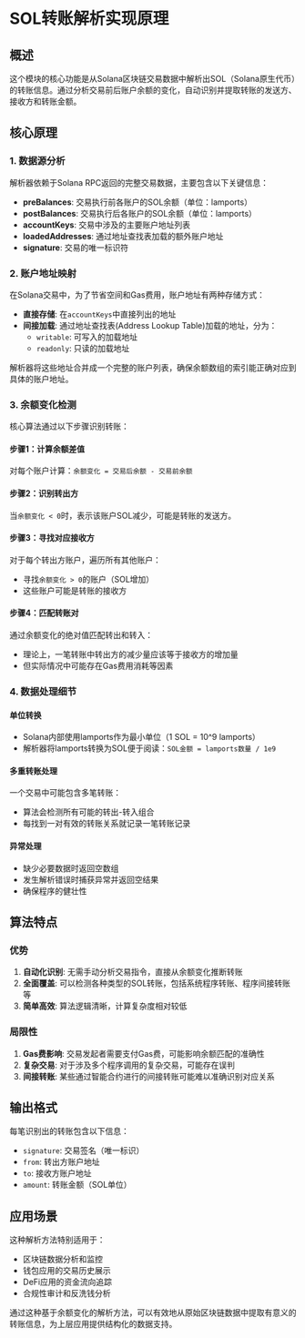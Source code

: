 # SOL转账解析实现原理

## 概述

这个模块的核心功能是从Solana区块链交易数据中解析出SOL（Solana原生代币）的转账信息。通过分析交易前后账户余额的变化，自动识别并提取转账的发送方、接收方和转账金额。

## 核心原理

### 1. 数据源分析

解析器依赖于Solana RPC返回的完整交易数据，主要包含以下关键信息：

- **preBalances**: 交易执行前各账户的SOL余额（单位：lamports）
- **postBalances**: 交易执行后各账户的SOL余额（单位：lamports）
- **accountKeys**: 交易中涉及的主要账户地址列表
- **loadedAddresses**: 通过地址查找表加载的额外账户地址
- **signature**: 交易的唯一标识符

### 2. 账户地址映射

在Solana交易中，为了节省空间和Gas费用，账户地址有两种存储方式：

- **直接存储**: 在`accountKeys`中直接列出的地址
- **间接加载**: 通过地址查找表(Address Lookup Table)加载的地址，分为：
  - `writable`: 可写入的加载地址
  - `readonly`: 只读的加载地址

解析器将这些地址合并成一个完整的账户列表，确保余额数组的索引能正确对应到具体的账户地址。

### 3. 余额变化检测

核心算法通过以下步骤识别转账：

#### 步骤1：计算余额差值
对每个账户计算：`余额变化 = 交易后余额 - 交易前余额`

#### 步骤2：识别转出方
当`余额变化 < 0`时，表示该账户SOL减少，可能是转账的发送方。

#### 步骤3：寻找对应接收方
对于每个转出方账户，遍历所有其他账户：
- 寻找`余额变化 > 0`的账户（SOL增加）
- 这些账户可能是转账的接收方

#### 步骤4：匹配转账对
通过余额变化的绝对值匹配转出和转入：
- 理论上，一笔转账中转出方的减少量应该等于接收方的增加量
- 但实际情况中可能存在Gas费用消耗等因素

### 4. 数据处理细节

#### 单位转换
- Solana内部使用lamports作为最小单位（1 SOL = 10^9 lamports）
- 解析器将lamports转换为SOL便于阅读：`SOL金额 = lamports数量 / 1e9`

#### 多重转账处理
一个交易中可能包含多笔转账：
- 算法会检测所有可能的转出-转入组合
- 每找到一对有效的转账关系就记录一笔转账记录

#### 异常处理
- 缺少必要数据时返回空数组
- 发生解析错误时捕获异常并返回空结果
- 确保程序的健壮性

## 算法特点

### 优势
1. **自动化识别**: 无需手动分析交易指令，直接从余额变化推断转账
2. **全面覆盖**: 可以检测各种类型的SOL转账，包括系统程序转账、程序间接转账等
3. **简单高效**: 算法逻辑清晰，计算复杂度相对较低

### 局限性
1. **Gas费影响**: 交易发起者需要支付Gas费，可能影响余额匹配的准确性
2. **复杂交易**: 对于涉及多个程序调用的复杂交易，可能存在误判
3. **间接转账**: 某些通过智能合约进行的间接转账可能难以准确识别对应关系

## 输出格式

每笔识别出的转账包含以下信息：
- `signature`: 交易签名（唯一标识）
- `from`: 转出方账户地址
- `to`: 接收方账户地址  
- `amount`: 转账金额（SOL单位）

## 应用场景

这种解析方法特别适用于：
- 区块链数据分析和监控
- 钱包应用的交易历史展示
- DeFi应用的资金流向追踪
- 合规性审计和反洗钱分析

通过这种基于余额变化的解析方法，可以有效地从原始区块链数据中提取有意义的转账信息，为上层应用提供结构化的数据支持。 